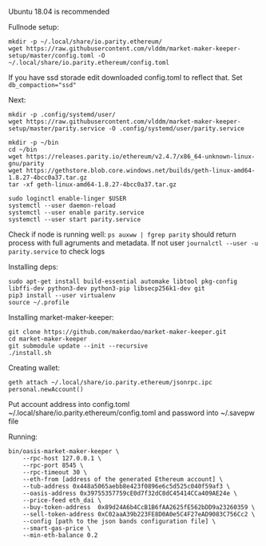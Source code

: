 Ubuntu 18.04 is recommended

Fullnode setup:
```
mkdir -p ~/.local/share/io.parity.ethereum/
wget https://raw.githubusercontent.com/vlddm/market-maker-keeper-setup/master/config.toml -O ~/.local/share/io.parity.ethereum/config.toml
```
If you have ssd storade edit downloaded config.toml to reflect that.
Set `db_compaction="ssd"`

Next:
```
mkdir -p .config/systemd/user/
wget https://raw.githubusercontent.com/vlddm/market-maker-keeper-setup/master/parity.service -O .config/systemd/user/parity.service

mkdir -p ~/bin
cd ~/bin
wget https://releases.parity.io/ethereum/v2.4.7/x86_64-unknown-linux-gnu/parity
wget https://gethstore.blob.core.windows.net/builds/geth-linux-amd64-1.8.27-4bcc0a37.tar.gz
tar -xf geth-linux-amd64-1.8.27-4bcc0a37.tar.gz

sudo loginctl enable-linger $USER
systemctl --user daemon-reload
systemctl --user enable parity.service
systemctl --user start parity.service
```
Check if node is running well: 
`ps auxww | fgrep parity` should return process with full agruments and metadata.
If not user `journalctl --user -u parity.service` to check logs


Installing deps:
```
sudo apt-get install build-essential automake libtool pkg-config libffi-dev python3-dev python3-pip libsecp256k1-dev git
pip3 install --user virtualenv
source ~/.profile
```

Installing market-maker-keeper:
```
git clone https://github.com/makerdao/market-maker-keeper.git
cd market-maker-keeper
git submodule update --init --recursive
./install.sh
```

Creating wallet:
```
geth attach ~/.local/share/io.parity.ethereum/jsonrpc.ipc
personal.newAccount()
```

Put account address into config.toml ~/.local/share/io.parity.ethereum/config.toml and password into ~/.savepw file

Running:
```
bin/oasis-market-maker-keeper \
    --rpc-host 127.0.0.1 \
    --rpc-port 8545 \
    --rpc-timeout 30 \
    --eth-from [address of the generated Ethereum account] \
    --tub-address 0x448a5065aebb8e423f0896e6c5d525c040f59af3 \
    --oasis-address 0x39755357759cE0d7f32dC8dC45414CCa409AE24e \
    --price-feed eth_dai \
    --buy-token-address  0x89d24A6b4CcB1B6fAA2625fE562bDD9a23260359 \
    --sell-token-address 0xC02aaA39b223FE8D0A0e5C4F27eAD9083C756Cc2 \
    --config [path to the json bands configuration file] \
    --smart-gas-price \
    --min-eth-balance 0.2
```
